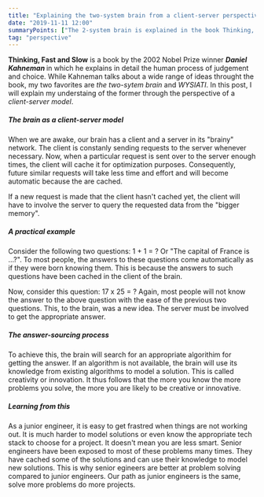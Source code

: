 ```yaml
---
title: "Explaining the two-system brain from a client-server perspective"
date: "2019-11-11 12:00" 
summaryPoints: ["The 2-system brain is explained in the book Thinking, Fast and Slow", "The brain has two modes; the automatic & low-effort lazy", "The automatic mode is responsible for effortless actions", "The low-effort lazy mode is responsible for effortful attention-intensive tasks", "The automatic mode can be likened to the client", "The low-effort mode can be likened to the server"]
tag: "perspective"
---
```


<strong>Thinking, Fast and Slow</strong> is a book by the 2002 Nobel Prize winner <strong> <em>Daniel Kahneman</em> </strong> in which he explains in detail the human process of judgement and choice. While Kahneman talks about a wide range of ideas throught the book, my two favorites are <em>the two-sytem brain </em> and <em>WYSIATI</em>. In this post, I will explain my understaing of the former through the perspective of a <em>client-server model</em>.

##### The brain as a client-server model

When we are awake, our brain has a client and a server in its "brainy" network. The client is constanly sending requests to the server whenever necessary. Now, when a particular request is sent over to the server enough times, the client will cache it for optimization purposes. Consequently, future similar requests will take less time and effort and will become automatic because the are cached.

If a new request is made that the client hasn't cached yet, the client will have to involve the server to query the requested data from the "bigger memory".  

##### A practical example

Consider the following two questions: 1 + 1 = ? Or "The capital of France is ...?". To most people, the answers to these questions come automatically as if they were born knowing them. This is because the answers to such questions have been cached in the client of the brain.

Now, consider this question: 17 x 25 = ? Again, most people will not know the answer to the above question with the ease of the previous two questions. This, to the brain, was a new idea. The server must be involved to get the appropriate answer.

##### The answer-sourcing process

To achieve this, the brain will search for an appropriate algorithim for getting the answer. If an algorithm is not available, the brain will use its knowledge from existing algorithms to model a solution. This is called creativity or innovation. It thus follows that the more you know the more problems you solve, the more you are likely to be creative or innovative. 

##### Learning from this

As a junior engineer, it is easy to get frastred when things are not working out. It is much harder to model solutions or even know the appropriate tech stack to choose for a project. It doesn't mean you are less smart.  Senior engineers have been exposed to most of these problems many times. They have cached some of the solutions and can use their knowledge to model new solutions. This is why senior egineers are better at problem solving compared to junior engineers. Our path as junior engineers is the same, solve more problems do more projects.



